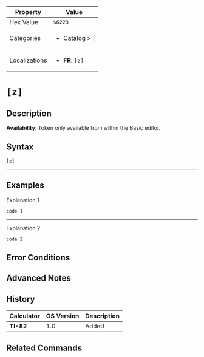 | Property      | Value |
|---------------|-------|
| Hex Value     | `$6223`|
| Categories    | <ul><li>[Catalog](../categories/Catalog.md) > [[](../categories/Catalog.md#[)</li></ul> |
| Localizations | <ul><li><b>FR</b>: `[z]`</li></ul> |

# `[z]`

## Description



<b>Availability</b>: Token only available from within the Basic editor.

## Syntax
`[z]`

<hr>

## Examples

Explanation 1
```ti-basic
code 1
```
---
Explanation 2
```ti-basic
code 2
```

## Error Conditions


## Advanced Notes


## History
| Calculator | OS Version | Description |
|------------|------------|-------------|
| <b>TI-82</b> | 1.0 | Added

## Related Commands

    